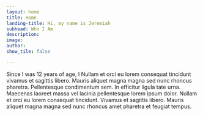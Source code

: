 ```yaml
---
layout: home
title: Home
landing-title: Hi, my name is Jeremiah
subhead: Who I Am
description: 
image: 
author: 
show_tile: false

---
```

Since I was 12 years of age, I Nullam et orci eu lorem consequat tincidunt vivamus et sagittis libero. Mauris aliquet magna magna sed nunc rhoncus pharetra. Pellentesque condimentum sem. In efficitur ligula tate urna. Maecenas laoreet massa vel lacinia pellentesque lorem ipsum dolor. Nullam et orci eu lorem consequat tincidunt. Vivamus et sagittis libero. Mauris aliquet magna magna sed nunc rhoncus amet pharetra et feugiat tempus.
